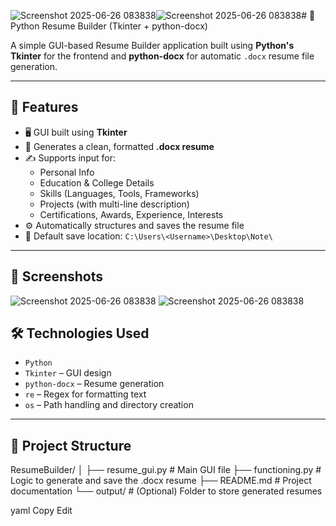![Screenshot 2025-06-26 083838](https://github.com/user-attachments/assets/166bfcdb-23c4-469b-8c6f-873ae1c9bae4)![Screenshot 2025-06-26 083838](https://github.com/user-attachments/assets/166bfcdb-23c4-469b-8c6f-873ae1c9bae4)# 📝 Python Resume Builder (Tkinter + python-docx)

A simple GUI-based Resume Builder application built using **Python's Tkinter** for the frontend and **python-docx** for automatic `.docx` resume file generation.

---

## 🚀 Features

- 🖥️ GUI built using **Tkinter**
- 📄 Generates a clean, formatted **.docx resume**
- ✍️ Supports input for:
  - Personal Info
  - Education & College Details
  - Skills (Languages, Tools, Frameworks)
  - Projects (with multi-line description)
  - Certifications, Awards, Experience, Interests
- ⚙️ Automatically structures and saves the resume file
- 📂 Default save location: `C:\Users\<Username>\Desktop\Note\`

---

## 📌 Screenshots

![Screenshot 2025-06-26 083838](https://github.com/user-attachments/assets/c0b6b6dd-3b8a-42a6-b3f9-be245db29dca)
![Screenshot 2025-06-26 083838](https://github.com/user-attachments/assets/c0b6b6dd-3b8a-42a6-b3f9-be245db29dca)


## 🛠️ Technologies Used

- `Python`
- `Tkinter` – GUI design
- `python-docx` – Resume generation
- `re` – Regex for formatting text
- `os` – Path handling and directory creation

---

## 📂 Project Structure

ResumeBuilder/
│
├── resume_gui.py # Main GUI file
├── functioning.py # Logic to generate and save the .docx resume
├── README.md # Project documentation
└── output/ # (Optional) Folder to store generated resumes

yaml
Copy
Edit


